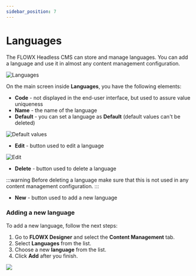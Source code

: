 ```yaml
---
sidebar_position: 7
---
```

# Languages

The FLOWX Headless CMS can store and manage languages. You can add a language and use it in almost any content management configuration.

![Languages](https://s3.eu-west-1.amazonaws.com/docx.flowx.ai/2.14/languages.png)

On the main screen inside **Languages**, you have the following elements:

* **Code** - not displayed in the end-user interface, but used to assure value uniqueness
* **Name** - the name of the language
* **Default** - you can set a language as **Default** (default values can't be deleted)

![Default values](https://s3.eu-west-1.amazonaws.com/docx.flowx.ai/2.14/lang_default_values.png)

* **Edit** - button used to edit a language

![Edit](https://s3.eu-west-1.amazonaws.com/docx.flowx.ai/2.14/edit_languages.png)

* **Delete** - button used to delete a language

:::warning
Before deleting a language make sure that this is not used in any content management configuration.
:::

* **New** - button used to add a new language

### Adding a new language

To add a new language, follow the next steps:

1. Go to **FLOWX Designer** and select the **Content Management** tab.
2. Select **Languages** from the list.
3. Choose a new **language** from the list.
4. Click **Add** after you finish.

![](https://s3.eu-west-1.amazonaws.com/docx.flowx.ai/2.14/adding_new_language.gif)